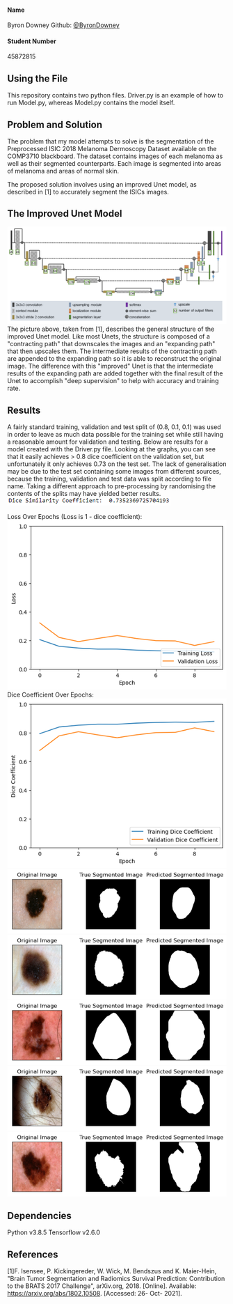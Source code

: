 #### Name
Byron Downey 
Github: [@ByronDowney](https://github.com/ByronDowney/)

#### Student Number
45872815

## Using the File
This repository contains two python files. Driver.py is an example of how to run Model.py, whereas Model.py contains the model itself.


## Problem and Solution
The problem that my model attempts to solve is the segmentation of the Preprocessed ISIC 2018 Melanoma Dermoscopy Dataset available on the COMP3710 blackboard. The dataset contains images of each melanoma as well as their segmented counterparts. Each image is segmented into areas of melanoma and areas of normal skin. 

The proposed solution involves using an improved Unet model, as described in [1] to accurately segment the ISICs images.

## The Improved Unet Model
![](README_Images/Improved_Unet_Structure.png)
The picture above, taken from [1], describes the general structure of the improved Unet model. Like most Unets, the structure is composed of a "contracting path" that downscales the images and an "expanding path" that then upscales them. The intermediate results of the contracting path are appended to the expanding path so it is able to reconstruct the original image. The difference with this "improved" Unet is that the intermediate results of the expanding path are added together with the final result of the Unet to accomplish "deep supervision" to help with accuracy and training rate.

## Results
A fairly standard training, validation and test split of (0.8, 0.1, 0.1) was used in order to leave as much data possible for the training set while still having a reasonable amount for validation and testing.
Below are results for a model created with the Driver.py file. Looking at the graphs, you can see that it easily achieves > 0.8 dice coefficient on the validation set, but unfortunately it only achieves 0.73 on the test set. The lack of generalisation may be due to the test set containing some images from different sources, because the training, validation and test data was split according to file name. Taking a different approach to pre-processing by randomising the contents of the splits may have yielded better results.
![](README_Images/test_Dice_Coefficient.png)

Loss Over Epochs (Loss is 1 - dice coefficient):
![](README_Images/Loss_Graph.png)
Dice Coefficient Over Epochs:
![](README_Images/Dice_Coefficient_Graph.png)
![](README_Images/Comparison_1.png)
![](README_Images/Comparison_2.png)
![](README_Images/Comparison_3.png)
![](README_Images/Comparison_4.png)
![](README_Images/Comparison_5.png)

## Dependencies
Python v3.8.5
Tensorflow v2.6.0

## References
[1]F. Isensee, P. Kickingereder, W. Wick, M. Bendszus and K. Maier-Hein, "Brain Tumor Segmentation and Radiomics Survival Prediction: Contribution to the BRATS 2017 Challenge", arXiv.org, 2018. [Online]. Available: https://arxiv.org/abs/1802.10508. [Accessed: 26- Oct- 2021].
